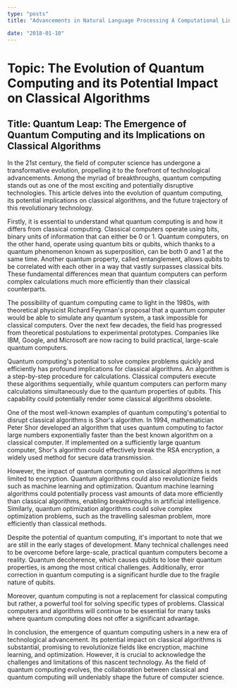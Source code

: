 ```yaml
---
type: "posts"
title: "Advancements in Natural Language Processing A Computational Linguistics Perspective"

date: "2018-01-10"
---
```


# Topic: The Evolution of Quantum Computing and its Potential Impact on Classical Algorithms

## Title: Quantum Leap: The Emergence of Quantum Computing and its Implications on Classical Algorithms

In the 21st century, the field of computer science has undergone a transformative evolution, propelling it to the forefront of technological advancements. Among the myriad of breakthroughs, quantum computing stands out as one of the most exciting and potentially disruptive technologies. This article delves into the evolution of quantum computing, its potential implications on classical algorithms, and the future trajectory of this revolutionary technology.

Firstly, it is essential to understand what quantum computing is and how it differs from classical computing. Classical computers operate using bits, binary units of information that can either be 0 or 1. Quantum computers, on the other hand, operate using quantum bits or qubits, which thanks to a quantum phenomenon known as superposition, can be both 0 and 1 at the same time. Another quantum property, called entanglement, allows qubits to be correlated with each other in a way that vastly surpasses classical bits. These fundamental differences mean that quantum computers can perform complex calculations much more efficiently than their classical counterparts.

The possibility of quantum computing came to light in the 1980s, with theoretical physicist Richard Feynman's proposal that a quantum computer would be able to simulate any quantum system, a task impossible for classical computers. Over the next few decades, the field has progressed from theoretical postulations to experimental prototypes. Companies like IBM, Google, and Microsoft are now racing to build practical, large-scale quantum computers.

Quantum computing's potential to solve complex problems quickly and efficiently has profound implications for classical algorithms. An algorithm is a step-by-step procedure for calculations. Classical computers execute these algorithms sequentially, while quantum computers can perform many calculations simultaneously due to the quantum properties of qubits. This capability could potentially render some classical algorithms obsolete.

One of the most well-known examples of quantum computing's potential to disrupt classical algorithms is Shor's algorithm. In 1994, mathematician Peter Shor developed an algorithm that uses quantum computing to factor large numbers exponentially faster than the best known algorithm on a classical computer. If implemented on a sufficiently large quantum computer, Shor's algorithm could effectively break the RSA encryption, a widely used method for secure data transmission.

However, the impact of quantum computing on classical algorithms is not limited to encryption. Quantum algorithms could also revolutionize fields such as machine learning and optimization. Quantum machine learning algorithms could potentially process vast amounts of data more efficiently than classical algorithms, enabling breakthroughs in artificial intelligence. Similarly, quantum optimization algorithms could solve complex optimization problems, such as the travelling salesman problem, more efficiently than classical methods.

Despite the potential of quantum computing, it's important to note that we are still in the early stages of development. Many technical challenges need to be overcome before large-scale, practical quantum computers become a reality. Quantum decoherence, which causes qubits to lose their quantum properties, is among the most critical challenges. Additionally, error correction in quantum computing is a significant hurdle due to the fragile nature of qubits.

Moreover, quantum computing is not a replacement for classical computing but rather, a powerful tool for solving specific types of problems. Classical computers and algorithms will continue to be essential for many tasks where quantum computing does not offer a significant advantage.

In conclusion, the emergence of quantum computing ushers in a new era of technological advancement. Its potential impact on classical algorithms is substantial, promising to revolutionize fields like encryption, machine learning, and optimization. However, it is crucial to acknowledge the challenges and limitations of this nascent technology. As the field of quantum computing evolves, the collaboration between classical and quantum computing will undeniably shape the future of computer science.
